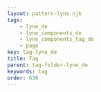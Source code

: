 ```yaml
---
layout: pattern-lyne.njk
tags: 
    - lyne_de
    - lyne_components_de
    - lyne_components_tag_de
    - page
key: tag-lyne_de
title: Tag
parent: tag-folder-lyne_de
keywords: tag
order: 630
---
```

